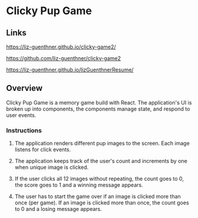 # Clicky Pup Game

## Links

https://liz-guenthner.github.io/clicky-game2/

https://github.com/liz-guenthner/clicky-game2

https://liz-guenthner.github.io/lizGuenthnerResume/


## Overview

Clicky Pup Game is a memory game build with React. The application's UI is broken up into components, the components manage state, and respond to user events.

### Instructions

1. The application renders different pup images to the screen. Each image listens for click events.

2. The application keeps track of the user's count and increments by one when unique image is clicked.

3. If the user clicks all 12 images without repeating, the count goes to 0, the score goes to 1 and a winning message appears.

4. The user has to start the game over if an image is clicked more than once (per game). If an image is clicked more than once, the count goes to 0 and a losing message appears.
